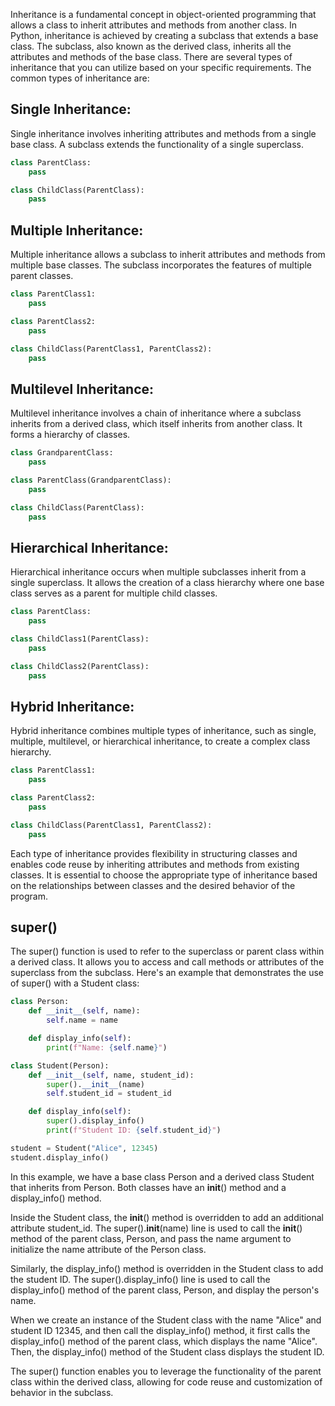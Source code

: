 Inheritance is a fundamental concept in object-oriented programming that allows a class to inherit attributes and methods from another class. In Python, inheritance is achieved by creating a subclass that extends a base class. The subclass, also known as the derived class, inherits all the attributes and methods of the base class. There are several types of inheritance that you can utilize based on your specific requirements. The common types of inheritance are:

## Single Inheritance:
Single inheritance involves inheriting attributes and methods from a single base class. A subclass extends the functionality of a single superclass.

```python
class ParentClass:
    pass

class ChildClass(ParentClass):
    pass
```
## Multiple Inheritance:
Multiple inheritance allows a subclass to inherit attributes and methods from multiple base classes. The subclass incorporates the features of multiple parent classes.

```python
class ParentClass1:
    pass

class ParentClass2:
    pass

class ChildClass(ParentClass1, ParentClass2):
    pass
```
## Multilevel Inheritance:
Multilevel inheritance involves a chain of inheritance where a subclass inherits from a derived class, which itself inherits from another class. It forms a hierarchy of classes.

```python
class GrandparentClass:
    pass

class ParentClass(GrandparentClass):
    pass

class ChildClass(ParentClass):
    pass
```
## Hierarchical Inheritance:
Hierarchical inheritance occurs when multiple subclasses inherit from a single superclass. It allows the creation of a class hierarchy where one base class serves as a parent for multiple child classes.

```python
class ParentClass:
    pass

class ChildClass1(ParentClass):
    pass

class ChildClass2(ParentClass):
    pass
```
## Hybrid Inheritance:
Hybrid inheritance combines multiple types of inheritance, such as single, multiple, multilevel, or hierarchical inheritance, to create a complex class hierarchy.

```python
class ParentClass1:
    pass

class ParentClass2:
    pass

class ChildClass(ParentClass1, ParentClass2):
    pass
```    
Each type of inheritance provides flexibility in structuring classes and enables code reuse by inheriting attributes and methods from existing classes. It is essential to choose the appropriate type of inheritance based on the relationships between classes and the desired behavior of the program.

## super()

The super() function is used to refer to the superclass or parent class within a derived class. It allows you to access and call methods or attributes of the superclass from the subclass. Here's an example that demonstrates the use of super() with a Student class:

```python
class Person:
    def __init__(self, name):
        self.name = name

    def display_info(self):
        print(f"Name: {self.name}")

class Student(Person):
    def __init__(self, name, student_id):
        super().__init__(name)
        self.student_id = student_id

    def display_info(self):
        super().display_info()
        print(f"Student ID: {self.student_id}")

student = Student("Alice", 12345)
student.display_info()
```
In this example, we have a base class Person and a derived class Student that inherits from Person. Both classes have an __init__() method and a display_info() method.

Inside the Student class, the __init__() method is overridden to add an additional attribute student_id. The super().__init__(name) line is used to call the __init__() method of the parent class, Person, and pass the name argument to initialize the name attribute of the Person class.

Similarly, the display_info() method is overridden in the Student class to add the student ID. The super().display_info() line is used to call the display_info() method of the parent class, Person, and display the person's name.

When we create an instance of the Student class with the name "Alice" and student ID 12345, and then call the display_info() method, it first calls the display_info() method of the parent class, which displays the name "Alice". Then, the display_info() method of the Student class displays the student ID.

The super() function enables you to leverage the functionality of the parent class within the derived class, allowing for code reuse and customization of behavior in the subclass.
